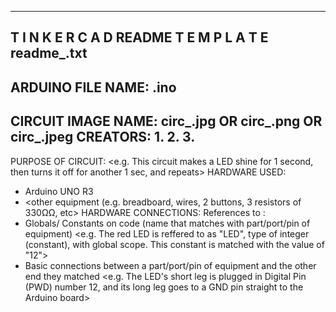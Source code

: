 --------------------------------------------------
T I N K E R C A D README T E M P L A T E
readme_<nametxt>.txt
--------------------------------------------------
ARDUINO FILE NAME: <fname>.ino
---------------------------------------------------
CIRCUIT IMAGE NAME: circ_<iname>.jpg OR circ_<iname>.png OR circ_<iname>.jpeg
CREATORS: 1. <name>
2. <name>
3. <name>
---------------------------------------------------
PURPOSE OF CIRCUIT:
<paragraph expailing the idea of circuit making>
<e.g. This circuit makes a LED shine for 1 second, then turns it off for another 1 sec, and repeats>
HARDWARE USED:
- Arduino UNO R3
- <other equipment (e.g. breadboard, wires, 2 buttons, 3 resistors of 330ΩΩ, etc>
HARDWARE CONNECTIONS:
References to :
- Globals/ Constants on code (name that matches with part/port/pin of equipment)
<e.g. The red LED is reffered to as "LED", type of integer (constant), with global scope. This constant is matched with the value of "12">
- Basic connections between a part/port/pin of equipment and the other end they matched
<e.g. The LED's short leg is plugged in Digital Pin (PWD) number 12, and its long leg goes to a GND pin straight to the Arduino board>
